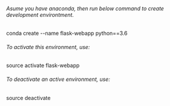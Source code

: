 ###### Asume you have anaconda, then run below command to create development environtment.
conda create --name flask-webapp python==3.6

###### To activate this environment, use:
source activate flask-webapp

###### To deactivate an active environment, use:
source deactivate
